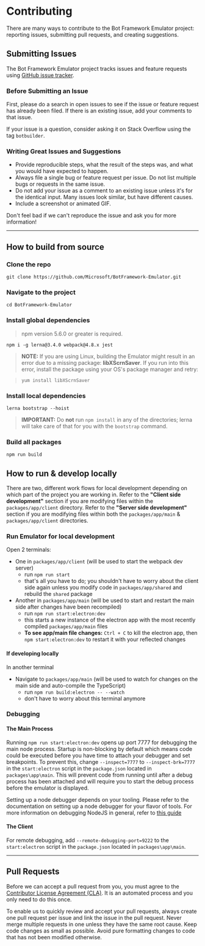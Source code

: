 # Contributing

There are many ways to contribute to the Bot Framework Emulator project: reporting issues, submitting pull requests, and creating suggestions.

## Submitting Issues

The Bot Framework Emulator project tracks issues and feature requests using [GitHub issue tracker](https://github.com/BotBuilder-Emulator/issues).

### Before Submitting an Issue

First, please do a search in open issues to see if the issue or feature request has already been filed. If there is an existing issue, add your comments to that issue.

If your issue is a question, consider asking it on Stack Overflow using the tag `botbuilder`.

### Writing Great Issues and Suggestions
* Provide reproducible steps, what the result of the steps was, and what you would have expected to happen.
* Always file a single bug or feature request per issue. Do not list multiple bugs or requests in the same issue.
* Do not add your issue as a comment to an existing issue unless it's for the identical input. Many issues look similar, but have different causes.
* Include a screenshot or animated GIF.

Don't feel bad if we can't reproduce the issue and ask you for more information!

***

## How to build from source

### Clone the repo

```
git clone https://github.com/Microsoft/BotFramework-Emulator.git
```

### Navigate to the project
```
cd BotFramework-Emulator
```

### Install global dependencies

> npm version 5.6.0 or greater is required.

```
npm i -g lerna@3.4.0 webpack@4.8.x jest
```

> **NOTE:** If you are using Linux, building the Emulator might result in an error due to a missing package: **libXScrnSaver**. If you run into this error, install the package using your OS's package manager and retry: 

>`yum install libXScrnSaver`

### Install local dependencies

```
lerna bootstrap --hoist
```

> **IMPORTANT:** Do **not** run `npm install` in any of the directories; lerna will take care of that for you with the
 `bootstrap` command.

### Build all packages

```
npm run build
```

## How to run & develop locally

There are two, different work flows for local development depending on which part of the project you are working in. 
Refer to the **"Client side development"** section if you are modifying files within the `packages/app/client` 
directory. Refer to the **"Server side development"** section if you are modifying files within both the 
`packages/app/main` & `packages/app/client` directories.

### Run Emulator for local development

Open 2 terminals:

 - One in `packages/app/client` (will be used to start the webpack dev server)
   - run `npm run start`
   - that's all you have to do; you shouldn't have to worry about the client side again unless you modify code in 
   `packages/app/shared` and rebuild the `shared` package
 - Another in `packages/app/main` (will be used to start and restart the main side after changes have been recompiled)
   - run `npm run start:electron:dev`
   - this starts a new instance of the electron app with the most recently compiled `packages/app/main` files
   - **To see app/main file changes:** `Ctrl + C` to kill the electron app, then `npm start:electron:dev` to restart it with your reflected changes

#### If developing locally
In another terminal
 - Navigate to `packages/app/main` (will be used to watch for changes on the main side and auto-compile the TypeScript)
   - run `npm run build:electron -- --watch`
   - don't have to worry about this terminal anymore

### Debugging
#### The Main Process
Running `npm run start:electron:dev` opens up port 7777 for debugging the main node process. Startup is non-blocking
by default which means code could be executed before you have time to attach your debugger and set breakpoints. To prevent this,
change `--inspect=7777` to `--inspect-brk=7777` in the `start:electron` script in the `package.json` located in `packages\app\main`. 
This will prevent code from running until after a debug process has been attached and will require you to start 
the debug process before the emulator is displayed.

Setting up a node debugger depends on your tooling. Please refer to the documentation on setting up a node debugger 
for your flavor of tools. For more information on debugging NodeJS in general, refer to [this guide](https://nodejs.org/en/docs/guides/debugging-getting-started/)

#### The Client
For remote debugging, add `--remote-debugging-port=9222` to the `start:electron` script in the `package.json` located in `packages\app\main`.
***

## Pull Requests

Before we can accept a pull request from you, you must agree to the 
[Contributor License Agreement (CLA)](https://cla.opensource.microsoft.com/). 
It is an automated process and you only need to do this once.

To enable us to quickly review and accept your pull requests, always create one pull request per issue and link the 
issue in the pull request. Never merge multiple requests in one unless they have the same root cause. Keep code changes 
as small as possible. Avoid pure formatting changes to code that has not been modified otherwise.
